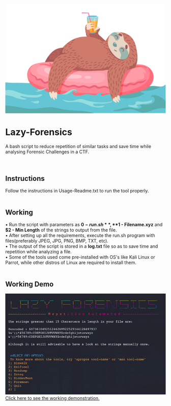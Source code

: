 ![](lazy-sloth.gif)
# Lazy-Forensics
A bash script to reduce repetition of similar tasks and save time while analysing Forensic Challenges in a CTF.<br><br><br>

## Instructions
Follow the instructions in Usage-Readme.txt to run the tool properly. <br><br>

## Working
 • Run the script with parameters as **$0 - run.sh**, **$1 - Filename.xyz** and **$2 - Min Length** of the strings to output from the file.<br>
 • After setting up all the requirements, execute the run.sh program with files(preferably JPEG, JPG, PNG, BMP, TXT, etc). <br>
 • The output of the script is stored in a **log.txt** file so as to save time and repetition while analyzing a file. <br>
 • Some of the tools used come pre-installed with OS's like Kali Linux or Parrot, while other distros of Linux are required to install them.<br><br>

## Working Demo
![](WelcomeScreen1.png)<br>
<a href=https://streamable.com/yffggt>Click here to see the working demonstration.</a></div>
